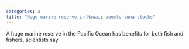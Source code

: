 ```yaml
---
categories: a
title: "Huge marine reserve in Hawaii boosts tuna stocks"
---
```

A huge marine reserve in the Pacific Ocean has benefits for both fish and fishers, scientists say.